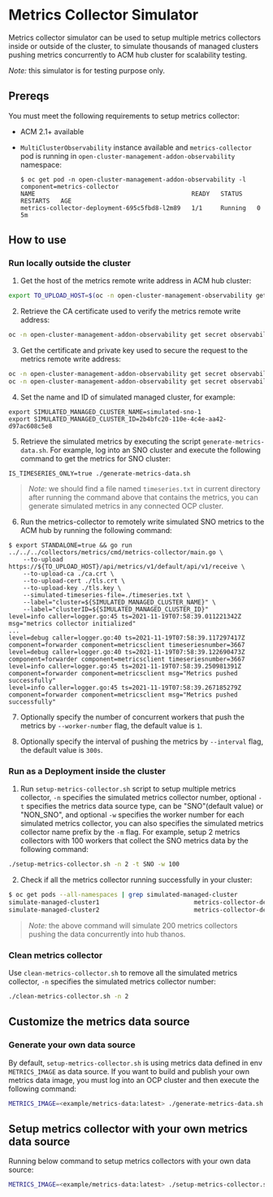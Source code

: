 # Metrics Collector Simulator

Metrics collector simulator can be used to setup multiple metrics collectors inside or outside of the cluster, to simulate thousands of managed clusters pushing metrics concurrently to ACM hub cluster for scalability testing.

_Note:_ this simulator is for testing purpose only.

## Prereqs

You must meet the following requirements to setup metrics collector:

- ACM 2.1+ available
- `MultiClusterObservability` instance available and `metrics-collector` pod is running in `open-cluster-management-addon-observability` namespace:

	```
	$ oc get pod -n open-cluster-management-addon-observability -l component=metrics-collector
	NAME                                           READY   STATUS    RESTARTS   AGE
	metrics-collector-deployment-695c5fbd8-l2m89   1/1     Running   0          5m
	```

## How to use

### Run locally outside the cluster

1. Get the host of the metrics remote write address in ACM hub cluster:

```bash
export TO_UPLOAD_HOST=$(oc -n open-cluster-management-observability get route observatorium-api -o jsonpath="{.spec.host}")
```

2. Retrieve the CA certificate used to verify the metrics remote write address:

```bash
oc -n open-cluster-management-addon-observability get secret observability-managed-cluster-certs -o jsonpath="{.data.ca\.crt}" | base64 -d > ca.crt
```

3. Get the certificate and private key used to secure the request to the metrics remote write address:

```bash
oc -n open-cluster-management-addon-observability get secret observability-controller-open-cluster-management.io-observability-signer-client-cert -o jsonpath="{.data.tls\.crt}" | base64 -d > tls.crt
oc -n open-cluster-management-addon-observability get secret observability-controller-open-cluster-management.io-observability-signer-client-cert -o jsonpath="{.data.tls\.key}" | base64 -d > tls.key
```

4. Set the name and ID of simulated managed cluster, for example:

```
export SIMULATED_MANAGED_CLUSTER_NAME=simulated-sno-1
export SIMULATED_MANAGED_CLUSTER_ID=2b4bfc20-110e-4c4e-aa42-d97ac608c5e8
```

5. Retrieve the simulated metrics by executing the script `generate-metrics-data.sh`. For example, log into an SNO cluster and execute the following command to get the metrics for SNO cluster:


```
IS_TIMESERIES_ONLY=true ./generate-metrics-data.sh
```

> _Note:_ we should find a file named `timeseries.txt` in current directory after running the command above that contains the metrics, you can generate simulated metrics in any connected OCP cluster.


6. Run the metrics-collector to remotely write simulated SNO metrics to the ACM hub by running the following command:

```
$ export STANDALONE=true && go run ../../../collectors/metrics/cmd/metrics-collector/main.go \
	--to-upload https://${TO_UPLOAD_HOST}/api/metrics/v1/default/api/v1/receive \
	--to-upload-ca ./ca.crt \
	--to-upload-cert ./tls.crt \
	--to-upload-key ./tls.key \
	--simulated-timeseries-file=./timeseries.txt \
	--label="cluster=${SIMULATED_MANAGED_CLUSTER_NAME}" \
	--label="clusterID=${SIMULATED_MANAGED_CLUSTER_ID}"
level=info caller=logger.go:45 ts=2021-11-19T07:58:39.011221342Z msg="metrics collector initialized"
...
level=debug caller=logger.go:40 ts=2021-11-19T07:58:39.117297417Z component=forwarder component=metricsclient timeseriesnumber=3667
level=debug caller=logger.go:40 ts=2021-11-19T07:58:39.122690473Z component=forwarder component=metricsclient timeseriesnumber=3667
level=info caller=logger.go:45 ts=2021-11-19T07:58:39.250981391Z component=forwarder component=metricsclient msg="Metrics pushed successfully"
level=info caller=logger.go:45 ts=2021-11-19T07:58:39.267185279Z component=forwarder component=metricsclient msg="Metrics pushed successfully"
```

7. Optionally specify the number of concurrent workers that push the metrics by `--worker-number` flag, the default value is `1`.

8. Optionally specify the interval of pushing the metrics by `--interval` flag, the default value is `300s`.

### Run as a Deployment inside the cluster

1. Run `setup-metrics-collector.sh` script to setup multiple metrics collector, `-n` specifies the simulated metrics collector number, optional `-t` specifies the metrics data source type, can be "SNO"(default value) or "NON_SNO", and optional `-w` specifies the worker number for each simulated metrics collector, you can also specifies the simulated metrics collector name prefix by the `-m` flag. For example, setup 2 metrics collectors with 100 workers that collect the SNO metrics data by the following command:

```bash
./setup-metrics-collector.sh -n 2 -t SNO -w 100
```

2. Check if all the metrics collector running successfully in your cluster:

```bash
$ oc get pods --all-namespaces | grep simulated-managed-cluster
simulate-managed-cluster1                          metrics-collector-deployment-7d69d9f897-xn8vz                    1/1     Running            0          22h
simulate-managed-cluster2                          metrics-collector-deployment-67844bfc59-lwchn                    1/1     Running            0          22h
```

> _Note:_ the above command will simulate 200 metrics collectors pushing the data concurrently into hub thanos.

### Clean metrics collector

Use `clean-metrics-collector.sh` to remove all the simulated metrics collector, `-n` specifies the simulated metrics collector number:

```bash
./clean-metrics-collector.sh -n 2
```

## Customize the metrics data source

### Generate your own data source

By default, `setup-metrics-collector.sh` is using metrics data defined in env `METRICS_IMAGE` as data source. If you want to build and publish your own metrics data image, you must log into an OCP cluster and then execute the following command:

```bash
METRICS_IMAGE=<example/metrics-data:latest> ./generate-metrics-data.sh
```

## Setup metrics collector with your own metrics data source

Running below command to setup metrics collectors with your own data source:

```bash
METRICS_IMAGE=<example/metrics-data:latest> ./setup-metrics-collector.sh -n 10
```
